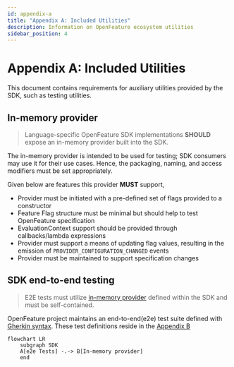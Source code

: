 ```yaml
---
id: appendix-a
title: "Appendix A: Included Utilities"
description: Information on OpenFeature ecosystem utilities
sidebar_position: 4
---
```


# Appendix A: Included Utilities

This document contains requirements for auxiliary utilities provided by the SDK, such as testing utilities.

## In-memory provider

> Language-specific OpenFeature SDK implementations **SHOULD** expose an in-memory provider built into the SDK.

The in-memory provider is intended to be used for testing; SDK consumers may use it for their use cases.
Hence, the packaging, naming, and access modifiers must be set appropriately.

Given below are features this provider **MUST** support,

- Provider must be initiated with a pre-defined set of flags provided to a constructor
- Feature Flag structure must be minimal but should help to test OpenFeature specification
- EvaluationContext support should be provided through callbacks/lambda expressions
- Provider must support a means of updating flag values, resulting in the emission of `PROVIDER_CONFIGURATION_CHANGED` events
- Provider must be maintained to support specification changes

## SDK end-to-end testing

> E2E tests must utilize [in-memory provider](#in-memory-provider) defined within the SDK and must be self-contained.

OpenFeature project maintains an end-to-end(e2e) test suite defined with [Gherkin syntax](https://cucumber.io/docs/gherkin/).
These test definitions reside in the [Appendix B](./appendix-b-gherkin-suites.md)

```mermaid
flowchart LR 
    subgraph SDK 
    A[e2e Tests] -.-> B[In-memory provider]
    end
```
